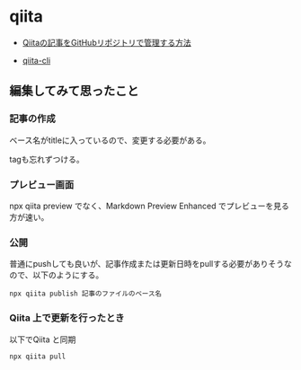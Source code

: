 # qiita



 - [Qiitaの記事をGitHubリポジトリで管理する方法](https://qiita.com/Qiita/items/32c79014509987541130) 

 - [qiita-cli](https://github.com/increments/qiita-cli)


## 編集してみて思ったこと

### 記事の作成

ベース名がtitleに入っているので、変更する必要がある。

tagも忘れずつける。

### プレビュー画面

npx qiita preview でなく、Markdown Preview Enhanced でプレビューを見る方が速い。

### 公開

普通にpushしても良いが、記事作成または更新日時をpullする必要がありそうなので、以下のようにする。

```
npx qiita publish 記事のファイルのベース名
```

### Qiita 上で更新を行ったとき

以下でQiita と同期

```
npx qiita pull
```

